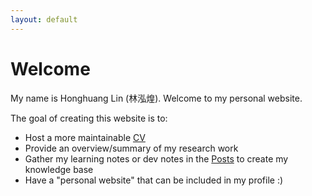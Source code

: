 ```yaml
---
layout: default
---
```

# Welcome
My name is Honghuang Lin (林泓煌). Welcome to my personal website.

The goal of creating this website is to:
* Host a more maintainable [CV](/cv/)
* Provide an overview/summary of my research work
* Gather my learning notes or dev notes in the [Posts](/posts/) to create my knowledge base
* Have a "personal website" that can be included in my profile :)

